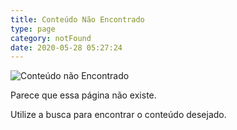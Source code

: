 ```yaml
---
title: Conteúdo Não Encontrado
type: page
category: notFound
date: 2020-05-28 05:27:24
---
```


![Conteúdo não Encontrado](https://media.giphy.com/media/14uQ3cOFteDaU/giphy.gif "Conteúdo não Encontrado")

Parece que essa página não existe.

Utilize a busca para encontrar o conteúdo desejado.
